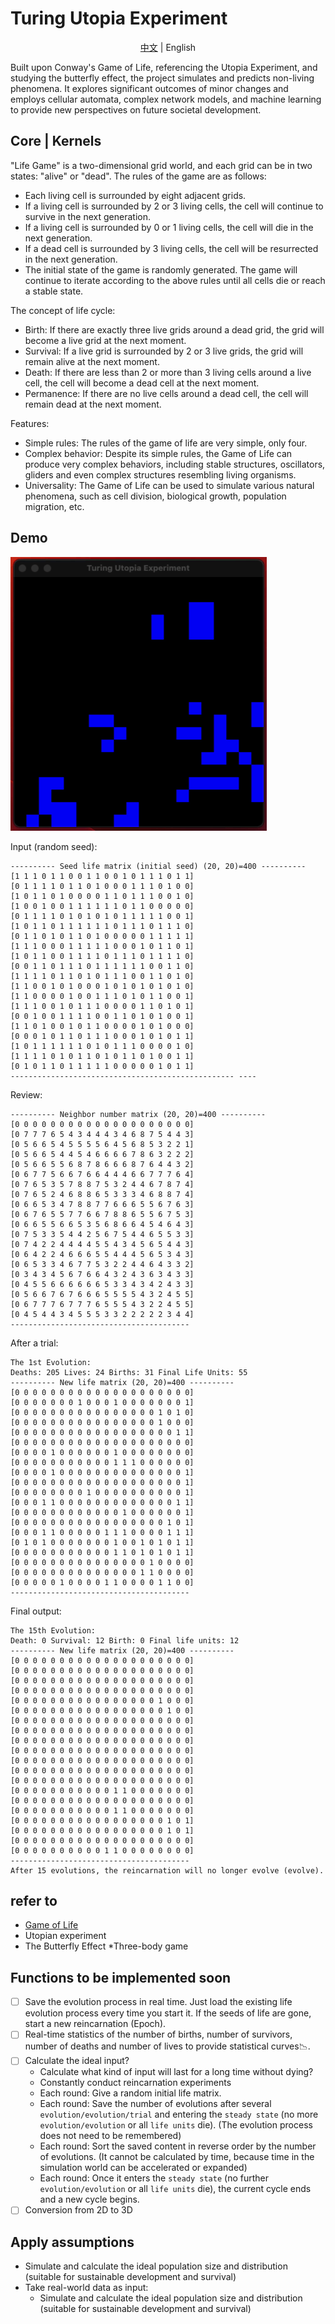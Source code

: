 # Turing Utopia Experiment

<center><a href="README.zh.md">中文</a> | English</center>

Built upon Conway's Game of Life, referencing the Utopia Experiment, and studying the butterfly effect, the project simulates and predicts non-living phenomena. It explores significant outcomes of minor changes and employs cellular automata, complex network models, and machine learning to provide new perspectives on future societal development.

## Core | Kernels
"Life Game" is a two-dimensional grid world, and each grid can be in two states: "alive" or "dead". The rules of the game are as follows:

* Each living cell is surrounded by eight adjacent grids.
* If a living cell is surrounded by 2 or 3 living cells, the cell will continue to survive in the next generation.
* If a living cell is surrounded by 0 or 1 living cells, the cell will die in the next generation.
* If a dead cell is surrounded by 3 living cells, the cell will be resurrected in the next generation.
* The initial state of the game is randomly generated. The game will continue to iterate according to the above rules until all cells die or reach a stable state.

The concept of life cycle:

* Birth: If there are exactly three live grids around a dead grid, the grid will become a live grid at the next moment.
* Survival: If a live grid is surrounded by 2 or 3 live grids, the grid will remain alive at the next moment.
* Death: If there are less than 2 or more than 3 living cells around a live cell, the cell will become a dead cell at the next moment.
* Permanence: If there are no live cells around a dead cell, the cell will remain dead at the next moment.

Features:

* Simple rules: The rules of the game of life are very simple, only four.
* Complex behavior: Despite its simple rules, the Game of Life can produce very complex behaviors, including stable structures, oscillators, gliders and even complex structures resembling living organisms.
* Universality: The Game of Life can be used to simulate various natural phenomena, such as cell division, biological growth, population migration, etc.

## Demo
![](assets/屏幕录制2024-02-21%2016.38.27.gif)

Input (random seed):
```shell
---------- Seed life matrix (initial seed) (20, 20)=400 ----------
[1 1 1 0 1 1 0 0 1 1 0 0 1 0 1 1 1 0 1 1]
[0 1 1 1 1 0 1 1 0 1 0 0 0 1 1 1 0 1 0 0]
[1 0 1 1 0 1 0 0 0 0 1 1 0 1 1 1 0 0 1 0]
[1 0 0 1 0 0 1 1 1 1 1 1 0 1 1 0 0 0 0 0]
[0 1 1 1 1 0 1 0 1 0 1 0 1 1 1 1 1 0 0 1]
[1 0 1 1 0 1 1 1 1 1 1 0 1 1 1 0 1 1 1 0]
[0 1 1 0 1 0 1 1 0 1 0 0 0 0 0 1 1 1 1 1]
[1 1 1 0 0 0 1 1 1 1 1 0 0 0 1 0 1 1 0 1]
[1 0 1 1 0 0 1 1 1 1 0 1 1 1 0 1 1 1 1 0]
[0 0 1 1 0 1 1 1 0 1 1 1 1 1 1 0 0 1 1 0]
[1 1 1 1 0 1 1 0 1 0 1 1 1 0 0 1 1 0 1 0]
[1 1 0 0 1 0 1 0 0 0 1 0 1 0 1 0 1 0 1 0]
[1 1 0 0 0 0 1 0 0 1 1 1 0 1 0 1 1 0 0 1]
[1 1 1 0 0 1 0 1 1 1 0 0 0 0 1 1 0 1 0 1]
[0 0 1 0 0 1 1 1 1 0 0 1 1 0 1 0 1 0 0 1]
[1 1 0 1 0 0 1 0 1 1 0 0 0 0 1 0 1 0 0 0]
[0 0 0 1 0 1 1 0 1 1 1 0 0 0 1 0 1 0 1 1]
[1 0 1 1 1 1 1 1 0 1 0 1 1 1 0 0 0 0 1 0]
[1 1 1 1 0 1 0 1 1 0 1 0 1 1 0 1 0 0 1 1]
[0 1 0 1 1 0 1 1 1 1 1 0 0 0 0 0 1 0 1 1]
-------------------------------------------------- ----
```
Review:
```shell
---------- Neighbor number matrix (20, 20)=400 ----------
[0 0 0 0 0 0 0 0 0 0 0 0 0 0 0 0 0 0 0 0]
[0 7 7 7 6 5 4 3 4 4 4 3 4 6 8 7 5 4 4 3]
[0 5 6 6 5 4 5 5 5 5 6 4 5 6 8 5 3 2 2 1]
[0 5 6 6 5 4 4 5 4 6 6 6 6 7 8 6 3 2 2 2]
[0 5 6 6 5 5 6 8 7 8 6 6 6 8 7 6 4 4 3 2]
[0 6 7 7 5 6 6 7 6 6 4 4 4 6 6 7 7 7 6 4]
[0 7 6 5 3 5 7 8 8 7 5 3 2 4 4 6 7 8 7 4]
[0 7 6 5 2 4 6 8 8 6 5 3 3 3 4 6 8 8 7 4]
[0 6 6 5 3 4 7 8 8 7 7 6 6 6 5 5 6 7 6 3]
[0 6 7 6 5 5 7 7 6 6 7 8 8 6 5 5 6 7 5 3]
[0 6 6 5 5 6 6 5 3 5 6 8 6 6 4 5 4 6 4 3]
[0 7 5 3 3 5 4 4 2 5 6 7 5 4 4 6 5 5 3 3]
[0 7 4 2 2 4 4 4 4 5 5 4 3 4 5 6 5 4 4 3]
[0 6 4 2 2 4 6 6 6 5 5 4 4 4 5 6 5 3 4 3]
[0 6 5 3 3 4 6 7 7 5 3 2 2 4 4 6 4 3 3 2]
[0 3 4 3 4 5 6 7 6 6 4 3 2 4 3 6 3 4 3 3]
[0 4 5 5 6 6 6 6 6 6 5 3 3 4 3 4 2 4 3 3]
[0 5 6 6 7 6 7 6 6 6 5 5 5 5 4 3 2 4 5 5]
[0 6 7 7 7 6 7 7 7 6 5 5 5 4 3 2 2 4 5 5]
[0 4 5 4 4 3 4 5 5 5 3 3 2 2 2 2 2 3 4 4]
----------------------------------------
```
After a trial:
```shell
The 1st Evolution:
Deaths: 205 Lives: 24 Births: 31 Final Life Units: 55
---------- New life matrix (20, 20)=400 ----------
[0 0 0 0 0 0 0 0 0 0 0 0 0 0 0 0 0 0 0 0]
[0 0 0 0 0 0 0 1 0 0 0 1 0 0 0 0 0 0 0 1]
[0 0 0 0 0 0 0 0 0 0 0 0 0 0 0 0 1 0 1 0]
[0 0 0 0 0 0 0 0 0 0 0 0 0 0 0 0 1 0 0 0]
[0 0 0 0 0 0 0 0 0 0 0 0 0 0 0 0 0 0 1 1]
[0 0 0 0 0 0 0 0 0 0 0 0 0 0 0 0 0 0 0 0]
[0 0 0 0 1 0 0 0 0 0 0 1 0 0 0 0 0 0 0 0]
[0 0 0 0 0 0 0 0 0 0 0 1 1 1 0 0 0 0 0 0]
[0 0 0 0 1 0 0 0 0 0 0 0 0 0 0 0 0 0 0 1]
[0 0 0 0 0 0 0 0 0 0 0 0 0 0 0 0 0 0 0 1]
[0 0 0 0 0 0 0 0 1 0 0 0 0 0 0 0 0 0 0 1]
[0 0 0 1 1 0 0 0 0 0 0 0 0 0 0 0 0 0 1 1]
[0 0 0 0 0 0 0 0 0 0 0 0 1 0 0 0 0 0 0 1]
[0 0 0 0 0 0 0 0 0 0 0 0 0 0 0 0 0 1 0 1]
[0 0 0 1 1 0 0 0 0 0 1 1 1 0 0 0 0 1 1 1]
[0 1 0 1 0 0 0 0 0 0 0 1 0 0 1 0 1 0 1 1]
[0 0 0 0 0 0 0 0 0 0 0 1 1 0 1 0 1 0 1 1]
[0 0 0 0 0 0 0 0 0 0 0 0 0 0 0 1 0 0 0 0]
[0 0 0 0 0 0 0 0 0 0 0 0 0 0 1 1 0 0 0 0]
[0 0 0 0 0 1 0 0 0 0 1 1 0 0 0 0 1 1 0 0]
----------------------------------------
```
Final output:
```shell
The 15th Evolution:
Death: 0 Survival: 12 Birth: 0 Final life units: 12
---------- New life matrix (20, 20)=400 ----------
[0 0 0 0 0 0 0 0 0 0 0 0 0 0 0 0 0 0 0 0]
[0 0 0 0 0 0 0 0 0 0 0 0 0 0 0 0 0 0 0 0]
[0 0 0 0 0 0 0 0 0 0 0 0 0 0 0 0 0 0 0 0]
[0 0 0 0 0 0 0 0 0 0 0 0 0 0 0 0 0 0 0 0]
[0 0 0 0 0 0 0 0 0 0 0 0 0 0 0 0 1 0 0 0]
[0 0 0 0 0 0 0 0 0 0 0 0 0 0 0 0 0 1 0 0]
[0 0 0 0 0 0 0 0 0 0 0 0 0 0 0 0 0 0 0 0]
[0 0 0 0 0 0 0 0 0 0 0 0 0 0 0 0 0 0 0 0]
[0 0 0 0 0 0 0 0 0 0 0 0 0 0 0 0 0 0 0 0]
[0 0 0 0 0 0 0 0 0 0 0 0 0 0 0 0 0 0 0 0]
[0 0 0 0 0 0 0 0 0 0 0 0 0 0 0 0 0 0 0 0]
[0 0 0 0 0 0 0 0 0 0 0 0 0 0 0 0 0 0 0 0]
[0 0 0 0 0 0 0 0 0 0 0 0 0 0 0 0 0 0 0 0]
[0 0 0 0 0 0 0 0 0 0 0 1 1 0 0 0 0 0 0 0]
[0 0 0 0 0 0 0 0 0 0 0 0 0 0 0 0 0 0 0 0]
[0 0 0 0 0 0 0 0 0 0 0 1 1 0 0 0 0 0 0 0]
[0 0 0 0 0 0 0 0 0 0 0 0 0 0 0 0 0 1 0 1]
[0 0 0 0 0 0 0 0 0 0 0 0 0 0 0 0 0 1 0 1]
[0 0 0 0 0 0 0 0 0 0 0 0 0 0 0 0 0 0 0 0]
[0 0 0 0 0 0 0 0 0 0 1 1 0 0 0 0 0 0 0 0]
----------------------------------------
After 15 evolutions, the reincarnation will no longer evolve (evolve).
```

## refer to
* [Game of Life](https://playgameoflife.com/)
* Utopian experiment
* The Butterfly Effect
*Three-body game

## Functions to be implemented soon

* [ ] Save the evolution process in real time. Just load the existing life evolution process every time you start it. If the seeds of life are gone, start a new reincarnation (Epoch).
* [ ] Real-time statistics of the number of births, number of survivors, number of deaths and number of lives to provide statistical curves📉.
* [ ] Calculate the ideal input?
   * Calculate what kind of input will last for a long time without dying?
   * Constantly conduct reincarnation experiments
   * Each round: Give a random initial life matrix.
   * Each round: Save the number of evolutions after several `evolution/evolution/trial` and entering the `steady state` (no more `evolution/evolution` or all `life units` die). (The evolution process does not need to be remembered)
   * Each round: Sort the saved content in reverse order by the number of evolutions. (It cannot be calculated by time, because time in the simulation world can be accelerated or expanded)
   * Each round: Once it enters the `steady state` (no further `evolution/evolution` or all `life units` die), the current cycle ends and a new cycle begins.
* [ ] Conversion from 2D to 3D

## Apply assumptions
* Simulate and calculate the ideal population size and distribution (suitable for sustainable development and survival)
* Take real-world data as input:
   * Simulate and calculate the ideal population size and distribution (suitable for sustainable development and survival)
